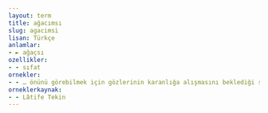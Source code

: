 ```yaml
---
layout: term
title: ağacımsı
slug: agacimsi
lisan: Türkçe
anlamlar:
- ► ağaçsı
ozellikler:
- - sıfat
ornekler:
- - … önünü görebilmek için gözlerinin karanlığa alışmasını beklediği sırada koridorun karşı duvarında ağacımsı şekiller belirmişti.
orneklerkaynak:
- - Lâtife Tekin
---
```

